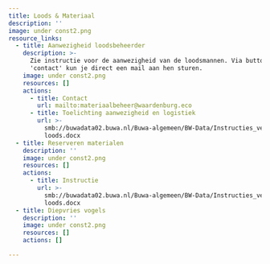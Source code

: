 ```yaml
---
title: Loods & Materiaal
description: ''
image: under const2.png
resource_links:
  - title: Aanwezigheid loodsbeheerder
    description: >-
      Zie instructie voor de aanwezigheid van de loodsmannen. Via button
      'contact' kun je direct een mail aan hen sturen.
    image: under const2.png
    resources: []
    actions:
      - title: Contact
        url: mailto:materiaalbeheer@waardenburg.eco
      - title: Toelichting aanwezigheid en logistiek
        url: >-
          smb://buwadata02.buwa.nl/Buwa-algemeen/BW-Data/Instructies_veldformulieren_handleidingen/Loods/Logistiek
          loods.docx
  - title: Reserveren materialen
    description: ''
    image: under const2.png
    resources: []
    actions:
      - title: Instructie
        url: >-
          smb://buwadata02.buwa.nl/Buwa-algemeen/BW-Data/Instructies_veldformulieren_handleidingen/Loods/Logistiek
          loods.docx
  - title: Diepvries vogels
    description: ''
    image: under const2.png
    resources: []
    actions: []

---
```






